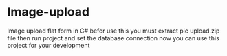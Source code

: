 # Image-upload
Image upload flat form in C#
befor use this you must extract pic upload.zip file
then run project and set the database connection
now you can use this project for your development
